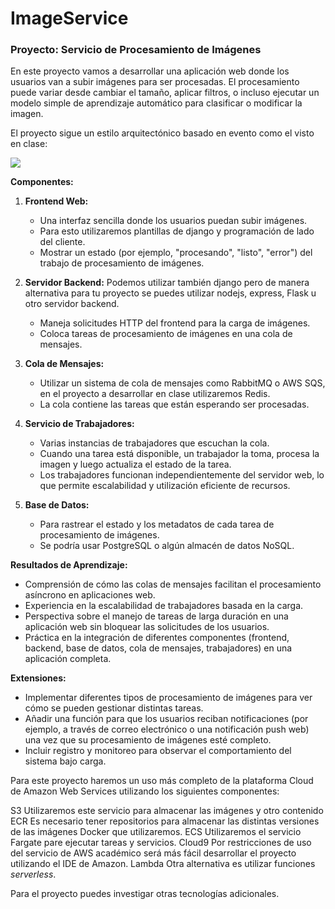 # ImageService

### Proyecto: Servicio de Procesamiento de Imágenes

En este proyecto vamos a desarrollar una aplicación web donde los usuarios
van a subir imágenes para ser procesadas. El procesamiento puede variar desde
cambiar el tamaño, aplicar filtros, o incluso ejecutar un modelo simple de
aprendizaje automático para clasificar o modificar la imagen.

El proyecto sigue un estilo arquitectónico basado en evento como el visto en clase:

![](./img/worker-queue)

**Componentes:**
1. **Frontend Web:**
   - Una interfaz sencilla donde los usuarios puedan subir imágenes.
   - Para esto utilizaremos plantillas de django y programación de lado del cliente.
   - Mostrar un estado (por ejemplo, "procesando", "listo", "error") del trabajo de procesamiento de imágenes.

2. **Servidor Backend:**
Podemos utilizar también django pero de manera alternativa para tu proyecto se puedes utilizar nodejs, express,  Flask u otro servidor backend.
   - Maneja solicitudes HTTP del frontend para la carga de imágenes.
   - Coloca tareas de procesamiento de imágenes en una cola de mensajes.

3. **Cola de Mensajes:**
   - Utilizar un sistema de cola de mensajes como RabbitMQ o AWS SQS, en el proyecto a desarrollar en clase utilizaremos Redis.
   - La cola contiene las tareas que están esperando ser procesadas.
   

4. **Servicio de Trabajadores:**
   - Varias instancias de trabajadores que escuchan la cola.
   - Cuando una tarea está disponible, un trabajador la toma, procesa la imagen y luego actualiza el estado de la tarea.
   - Los trabajadores funcionan independientemente del servidor web, lo que permite escalabilidad y utilización eficiente de recursos.

5. **Base de Datos:**
   - Para rastrear el estado y los metadatos de cada tarea de procesamiento de imágenes.
   - Se podría usar PostgreSQL o algún almacén de datos NoSQL.

**Resultados de Aprendizaje:**
- Comprensión de cómo las colas de mensajes facilitan el procesamiento asíncrono en aplicaciones web.
- Experiencia en la escalabilidad de trabajadores basada en la carga.
- Perspectiva sobre el manejo de tareas de larga duración en una aplicación web sin bloquear las solicitudes de los usuarios.
- Práctica en la integración de diferentes componentes (frontend, backend, base de datos, cola de mensajes, trabajadores) en una aplicación completa.

**Extensiones:**
- Implementar diferentes tipos de procesamiento de imágenes para ver cómo se pueden gestionar distintas tareas.
- Añadir una función para que los usuarios reciban notificaciones (por ejemplo, a través de correo electrónico o una notificación push web) una vez que su procesamiento de imágenes esté completo.
- Incluir registro y monitoreo para observar el comportamiento del sistema bajo carga.

Para este proyecto haremos un uso más completo de la plataforma Cloud de Amazon Web Services utilizando los siguientes componentes:

S3 Utilizaremos este servicio para almacenar las imágenes y otro contenido
ECR Es necesario tener repositorios para almacenar las distintas versiones de las imágenes Docker que utilizaremos.
ECS Utilizaremos el servicio Fargate pare ejecutar tareas y servicios.
Cloud9 Por restricciones de uso del servicio de AWS académico será más fácil desarrollar el proyecto utilizando el IDE de Amazon.
Lambda Otra alternativa es utilizar funciones *serverless*.

Para el proyecto puedes investigar otras tecnologías adicionales.

